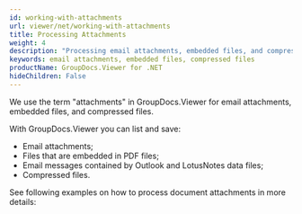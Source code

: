 ```yaml
---
id: working-with-attachments
url: viewer/net/working-with-attachments
title: Processing Attachments
weight: 4
description: "Processing email attachments, embedded files, and compressed files with GroupDocs.Viewer for .NET"
keywords: email attachments, embedded files, compressed files
productName: GroupDocs.Viewer for .NET
hideChildren: False
---
```


We use the term "attachments" in GroupDocs.Viewer for email attachments, embedded files, and compressed files.

With GroupDocs.Viewer you can list and save:

* Email attachments;
* Files that are embedded in PDF files;
* Email messages contained by Outlook and LotusNotes data files;
* Compressed files.

See following examples on how to process document attachments in more details:
